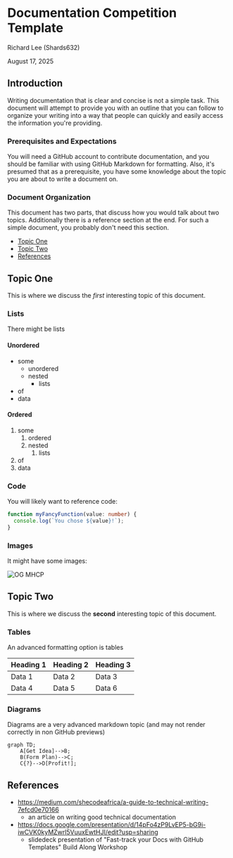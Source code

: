 <!-- The title of your document -->
# Documentation Competition Template

<!-- Put your name, at least your Horizon Name, as the author -->
Richard Lee (Shards632)  
<!-- IMPORTANT: Put the date this document was last updated! This is
important information for people to tell how 'stale' this info might 
be.-->
August 17, 2025  

## Introduction

<!-- This section should describe what this document is going to cover. Try to provide some background and motivation as to why a creator would want to read your document. -->

Writing documentation that is clear and concise is not a simple task. This document will attempt to provide you with an outline that you can follow to organize your writing into a way that people can quickly and easily access the information you're providing.

### Prerequisites and Expectations

<!-- This section should indicate any expectations you have of your readers, such as other materials or concepts they should already be familiar with in order to get the most out of your document. -->

You will need a GitHub account to contribute documentation, and you should be familiar with using GitHub Markdown for formatting. Also, it's presumed that as a prerequisite, you have some knowledge about the topic you are about to write a document on.

### Document Organization

<!-- This s an optional section, but possibly useful if your document has unusual document structure, or needs a table of contents with internal links because it is very long. 

Note that github automatically creates a clickable Outline from your section headings. Make sure you properly 'nest' your headings by using ##, ###, ####, #####, etc for sub sections so that the outline has a good hierarchy and makes navigating your document easier. I recommend only using # for the initial title, as the font for H1 renders very large. -->

This document has two parts, that discuss how you would talk about two topics. Additionally there is a reference section at the end. For such a simple document, you probably don't need this section. 

* [Topic One](#topic-one)
* [Topic Two](#topic-two)
* [References](#references)

## Topic One

This is where we discuss the *first* interesting topic of this document.  

### Lists

There might be lists

#### Unordered
- some
  - unordered
  - nested
    - lists
- of
- data

#### Ordered
1. some
   1. ordered
   1. nested
      1. lists
1. of
1. data

### Code

You will likely want to reference code:

```ts
function myFancyFunction(value: number) {
  console.log(`You chose ${value}!`);
}
```

### Images
It might have some images:

![OG MHCP](../../images/MHCP_OG_image.jpg)

## Topic Two

This is where we discuss the **second** interesting topic of this document.

### Tables

An advanced formatting option is tables

| Heading 1 | Heading 2 | Heading 3 |
| --- | --- | --- |
| Data 1 | Data 2 | Data 3 |
| Data 4 | Data 5 | Data 6 |


### Diagrams

Diagrams are a very advanced markdown topic (and may not render correctly in non GitHub previews)

```mermaid
graph TD;
    A[Get Idea]-->B;
    B(Form Plan)-->C;
    C{?}-->D[Profit!];
```

## References

<!-- this is the place to put useful supplementary information, such as references to other websites or documents in the github repo that are relevant to your topic -->

- https://medium.com/shecodeafrica/a-guide-to-technical-writing-7efcd0e70166
  - an article on writing good technical documentation
- https://docs.google.com/presentation/d/14pFo4zP9LvEP5-bG9i-iwCVK0kyMZwrl5VuuxEwtHJI/edit?usp=sharing
  - slidedeck presentation of "Fast-track your Docs with GitHub Templates" Build Along Workshop


